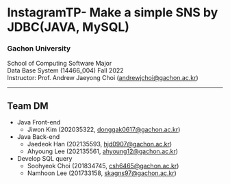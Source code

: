 # InstagramTP- Make a simple SNS by JDBC(JAVA, MySQL)
### Gachon University
School of Computing Software Major<br />
Data Base System (14466_004) Fall 2022<br/>
Instructor: Prof. Andrew Jaeyong Choi (andrewjchoi@gachon.ac.kr)

---
## Team DM

- Java Front-end
  - Jiwon Kim (202035322, donggak0617@gachon.ac.kr)
- Java Back-end
  - Jaedeok Han (202135593, hjd0907@gachon.ac.kr)
  - Ahyoung Lee (202135561, ahyoung12@gachon.ac.kr)
- Develop SQL query
  - Soohyeok Choi (201834745, csh6465@gachon.ac.kr)
  - Namhoon Lee (201733158, skagns97@gachon.ac.kr)
